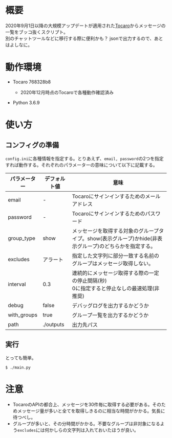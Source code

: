 # 概要

2020年9月1日以降の大規模アップデートが適用された[Tocaro](https://tocaro.im/)からメッセージの一覧をブッコ抜くスクリプト。  
別のチャットツールなどに移行する際に便利かも？ jsonで出力するので、あとはよしなに。

# 動作環境

* Tocaro 768328b8
  * 2020年12月時点のTocaroで各種動作確認済み

* Python 3.6.9

# 使い方

## コンフィグの準備

`config.ini`に各種情報を指定する。とりあえず、`email, password`の2つを指定すれば動作する。それぞれのパラメーターの意味について以下に記載する。

パラメーター|デフォルト値|意味
-|-|-
email| - |Tocaroにサインインするためのメールアドレス
password| - |Tocaroにサインインするためのパスワード
group_type|show|メッセージを取得する対象のグループタイプ。show(表示グループ)かhide(非表示グループ)のどちらかを指定する。
excludes|アラート|指定した文字列に部分一致する名前のグループはメッセージ取得しない。
interval|0.3|連続的にメッセージ取得する際の一定の停止間隔(秒)<br>0に指定すると停止なしの最速処理(非推奨)
debug|false|デバッグログを出力するかどうか
with_groups|true|グループ一覧を出力するかどうか
path|./outputs|出力先パス

## 実行

とっても簡単。

```
$ ./main.py
```

# 注意

* TocaroのAPIの都合上、メッセージを30件毎に取得する必要がある。そのためメッセージ量が多いと全てを取得しきるのに相当な時間がかかる。気長に待つべし。
* グループが多いと、その分時間がかかる。不要なグループは非対象になるよう`excludes`には何かしらの文字列は入れておいたほうが良い。
